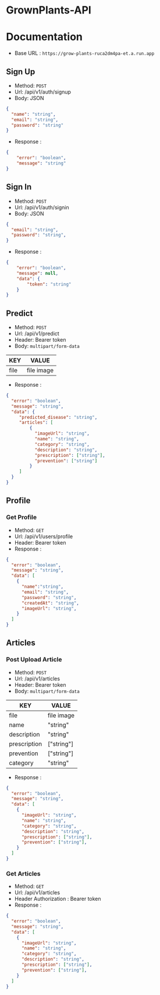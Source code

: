 # GrownPlants-API

# Documentation
- Base URL : `https://grow-plants-ruca2dm4pa-et.a.run.app`

## Sign Up

- Method: `POST`
- Url: /api/v1/auth/signup
- Body: JSON
```json
{
  "name": "string",
  "email": "string",
  "password": "string"
}
```

- Response : 
```json
{
    "error": "boolean",
    "message": "string"
}
```

## Sign In

- Method: `POST`
- Url: /api/v1/auth/signin
- Body: JSON
```json
{
  "email": "string",
  "password": "string",
}
```

- Response : 
```json
{
    "error": "boolean",
    "message": null,
    "data": {
        "token": "string"
    }
}
```

## Predict

- Method: `POST`
- Url: /api/v1/predict
- Header: Bearer token
- Body: `multipart/form-data`

| KEY | VALUE | 
| --------------- | --------------- | 
| file | file image | 

- Response :
```json
{
  "error": "boolean",
  "message": "string",
  "data": {
     "predicted_disease": "string",
     "articles": [
         {
           "imageUrl": "string",
           "name": "string",
           "category": "string",
           "description": "string",
           "prescription": ["string"],
           "prevention": ["string"]
         }
     ]
  }
}
```

## Profile

### Get Profile

- Method: `GET`
- Url: /api/v1/users/profile
- Header: Bearer token
- Response :
```json
{
  "error": "boolean",
  "message": "string",
  "data": [
    {
      "name":"string",
      "email": "string",
      "password": "string",
      "createdAt": "string",
      "imageUrl": "string",
    }
  ]
}
```

## Articles

### Post Upload Article

- Method: `POST`
- Url: /api/v1/articles
- Header: Bearer token
- Body: `multipart/form-data`

| KEY | VALUE | 
| --------------- | --------------- | 
| file | file image | 
| name | "string" | 
| description  | "string" | 
| prescription  | ["string"] | 
| prevention  | ["string"] | 
| category  | "string" | 

- Response :
```json
{
  "error": "boolean",
  "message": "string",
  "data": [
    {
      "imageUrl": "string",
      "name": "string",
      "category": "string",
      "description": "string",
      "prescription": ["string"],
      "prevention": ["string"],
    }
  ]
}
```

### Get Articles

- Method: `GET`
- Url: /api/v1/articles
- Header Authorization : Bearer token
- Response :

```json
{
  "error": "boolean",
  "message": "string",
  "data": [
    {
      "imageUrl": "string",
      "name": "string",
      "category": "string",
      "description": "string",
      "prescription": ["string"],
      "prevention": ["string"],
    }
  ]
}
```
